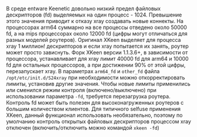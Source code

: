 В среде entware Keenetic довольно низкий предел файловых дескрипторов (fd) выделяемых на один процесс - 1024. Превышение этого значения приводит к отказу xray создавать новые коннекты. На процессорах arm64 суммарно на все процессы отведено около 50000 fd, а на mips процессорах около 12000 fd (цифры могут отличаться для разных моделей роутеров). Оригинал XKeen выделяет для процесса xray 1 миллион! дескрипторов и если xray попытается их занять, роутер может просто зависнуть. Форк XKeen версии 1.1.3.6+, в зависимости от процессора, устанавливает для xray лимит 40000 fd для arm64 и 10000 fd для остальных процессоров, а при достижении 90% от этой цифры, перезапускает xray. В параметрах `arm64_fd` и `other_fd` файла `/opt/etc/init.d/S24xray` при необходимости можно откорректировать лимиты, установив другие значения. Чтобы новые лимиты применились или сменился режим контроля (включено/выключено) при использовании параметра `-fd`, требуется перезагрузка роутера. Контроль fd может быть полезен для высоконагруженных роутеров с большим количеством клиентов. Для типичного selfuse применения XKeen, данный функционал использовать необязательно, поэтому по умолчанию контроль открытых файловых дескрипторов процессом xray отключен (включить/отключить можно командой `xkeen -fd`)
